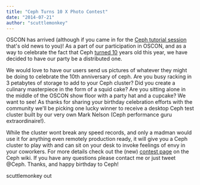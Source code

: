 ```yaml
---
title: "Ceph Turns 10 X Photo Contest"
date: "2014-07-21"
author: "scuttlemonkey"
---
```


OSCON has arrived (although if you came in for the [Ceph tutorial session](http://www.oscon.com/oscon2014/public/schedule/detail/34772) that's old news to you)! As a part of our participation in OSCON, and as a way to celebrate the fact that Ceph [turned 10](http://community.redhat.com/blog/2014/06/ceph-turns-10-a-look-back/) years old this year, we have decided to have our party be a distributed one.

We would love to have our users send us pictures of whatever they might be doing to celebrate the 10th anniversary of ceph. Are you busy racking in 3 petabytes of storage to add to your Ceph cluster? Did you create a culinary masterpiece in the form of a squid cake? Are you sitting alone in the middle of the OSCON show floor with a party hat and a cupcake? We want to see! As thanks for sharing your birthday celebration efforts with the community we'll be picking one lucky winner to receive a desktop Ceph test cluster built by our very own Mark Nelson (Ceph performance guru extraordinaire!).

While the cluster wont break any speed records, and only a madman would use it for anything even remotely production ready, it will give you a Ceph cluster to play with and can sit on your desk to invoke feelings of envy in your coworkers. For more details check out the (new) [contest page](https://wiki.ceph.com/Community/Contests) on the Ceph wiki. If you have any questions please contact me or just tweet @Ceph. Thanks, and happy birthday to Ceph!

scuttlemonkey out
